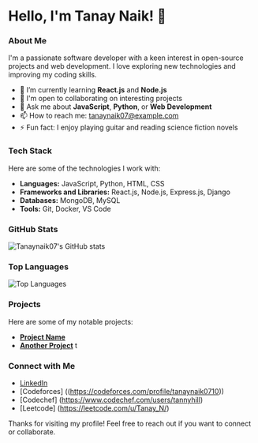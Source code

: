 # Hello, I'm Tanay Naik! 👋

### About Me

I'm a passionate software developer with a keen interest in open-source projects and web development. I love exploring new technologies and improving my coding skills.

- 🌱 I’m currently learning **React.js** and **Node.js**
- 💼 I'm open to collaborating on interesting projects
- 💬 Ask me about **JavaScript**, **Python**, or **Web Development**
- 📫 How to reach me: [tanaynaik07@example.com](mailto:tanaynaik07@example.com)
- ⚡ Fun fact: I enjoy playing guitar and reading science fiction novels

### Tech Stack

Here are some of the technologies I work with:

- **Languages:** JavaScript, Python, HTML, CSS
- **Frameworks and Libraries:** React.js, Node.js, Express.js, Django
- **Databases:** MongoDB, MySQL
- **Tools:** Git, Docker, VS Code

### GitHub Stats

![Tanaynaik07's GitHub stats](https://github-readme-stats.vercel.app/api?username=Tanaynaik07&show_icons=true&theme=radical)

### Top Languages

![Top Languages](https://github-readme-stats.vercel.app/api/top-langs/?username=Tanaynaik07&layout=compact&theme=radical)

### Projects

Here are some of my notable projects:

- [**Project Name**]( (https://enchanting-swan-8e8d4b.netlify.app/)) 
- [**Another Project**]( (https://legally-three.vercel.app/)) t

### Connect with Me

- [LinkedIn]( (https://www.linkedin.com/in/tanay-naik-734286250/))
- [Codeforces] ((https://codeforces.com/profile/tanaynaik0710))
- [Codechef] (https://www.codechef.com/users/tannyhill)
- [Leetcode] (https://leetcode.com/u/Tanay_N/)

Thanks for visiting my profile! Feel free to reach out if you want to connect or collaborate.
